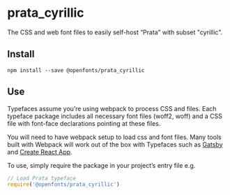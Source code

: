 
# prata_cyrillic

The CSS and web font files to easily self-host “Prata” with subset "cyrillic".

## Install

`npm install --save @openfonts/prata_cyrillic`

## Use

Typefaces assume you’re using webpack to process CSS and files. Each typeface
package includes all necessary font files (woff2, woff) and a CSS file with
font-face declarations pointing at these files.

You will need to have webpack setup to load css and font files. Many tools built
with Webpack will work out of the box with Typefaces such as [Gatsby](https://github.com/gatsbyjs/gatsby)
and [Create React App](https://github.com/facebookincubator/create-react-app).

To use, simply require the package in your project’s entry file e.g.

```javascript
// Load Prata typeface
require('@openfonts/prata_cyrillic')
```
